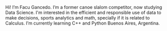 Hi! I’m Facu Gancedo.
I’m a former canoe slalom competitor, now studying Data Science. I'm interested in the efficient and responsible use of data to make decisions, sports analytics and math, specially if it is related to Calculus.
I’m currently learning C++ and Python
Buenos Aires, Argentina.

<!---
fGancedo/fGancedo is a ✨ special ✨ repository because its `README.md` (this file) appears on your GitHub profile.
You can click the Preview link to take a look at your changes.
--->
